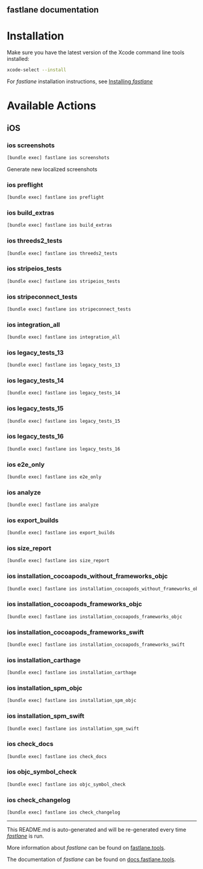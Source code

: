 fastlane documentation
----

# Installation

Make sure you have the latest version of the Xcode command line tools installed:

```sh
xcode-select --install
```

For _fastlane_ installation instructions, see [Installing _fastlane_](https://docs.fastlane.tools/#installing-fastlane)

# Available Actions

## iOS

### ios screenshots

```sh
[bundle exec] fastlane ios screenshots
```

Generate new localized screenshots

### ios preflight

```sh
[bundle exec] fastlane ios preflight
```



### ios build_extras

```sh
[bundle exec] fastlane ios build_extras
```



### ios threeds2_tests

```sh
[bundle exec] fastlane ios threeds2_tests
```



### ios stripeios_tests

```sh
[bundle exec] fastlane ios stripeios_tests
```



### ios stripeconnect_tests

```sh
[bundle exec] fastlane ios stripeconnect_tests
```



### ios integration_all

```sh
[bundle exec] fastlane ios integration_all
```



### ios legacy_tests_13

```sh
[bundle exec] fastlane ios legacy_tests_13
```



### ios legacy_tests_14

```sh
[bundle exec] fastlane ios legacy_tests_14
```



### ios legacy_tests_15

```sh
[bundle exec] fastlane ios legacy_tests_15
```



### ios legacy_tests_16

```sh
[bundle exec] fastlane ios legacy_tests_16
```



### ios e2e_only

```sh
[bundle exec] fastlane ios e2e_only
```



### ios analyze

```sh
[bundle exec] fastlane ios analyze
```



### ios export_builds

```sh
[bundle exec] fastlane ios export_builds
```



### ios size_report

```sh
[bundle exec] fastlane ios size_report
```



### ios installation_cocoapods_without_frameworks_objc

```sh
[bundle exec] fastlane ios installation_cocoapods_without_frameworks_objc
```



### ios installation_cocoapods_frameworks_objc

```sh
[bundle exec] fastlane ios installation_cocoapods_frameworks_objc
```



### ios installation_cocoapods_frameworks_swift

```sh
[bundle exec] fastlane ios installation_cocoapods_frameworks_swift
```



### ios installation_carthage

```sh
[bundle exec] fastlane ios installation_carthage
```



### ios installation_spm_objc

```sh
[bundle exec] fastlane ios installation_spm_objc
```



### ios installation_spm_swift

```sh
[bundle exec] fastlane ios installation_spm_swift
```



### ios check_docs

```sh
[bundle exec] fastlane ios check_docs
```



### ios objc_symbol_check

```sh
[bundle exec] fastlane ios objc_symbol_check
```



### ios check_changelog

```sh
[bundle exec] fastlane ios check_changelog
```



----

This README.md is auto-generated and will be re-generated every time [_fastlane_](https://fastlane.tools) is run.

More information about _fastlane_ can be found on [fastlane.tools](https://fastlane.tools).

The documentation of _fastlane_ can be found on [docs.fastlane.tools](https://docs.fastlane.tools).
